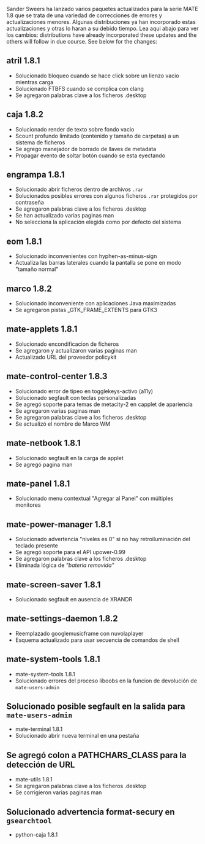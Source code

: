 <!--
.. link:
.. description:
.. tags: Releases
.. date: 2014-09-29 21:39:36
.. title: MATE 1.8 actualizado
.. slug: 2014-09-29-mate-1-8-updated
.. author: Martin Wimpress
-->

Sander Sweers ha lanzado varios paquetes actualizados para la serie MATE 1.8
que se trata de una variedad de correcciones de errores y actualizaciones menores. 
Algunas distribuciones ya han incorporado estas actualizaciones y otras lo haran
a su debido tiempo. Lea aqui abajo para ver los cambios:
distributions have already incorporated these updates and the others will 
follow in due course. See below for the changes:

## atril 1.8.1

  * Solucionado bloqueo cuando se hace click sobre un lienzo vacio mientras carga
  * Solucionado FTBFS cuando se complica con clang
  * Se agregaron palabras clave a los ficheros .desktop

## caja 1.8.2

  * Solucionado render de texto sobre fondo vacio
  * Scount profundo limitado (contenido y tamaño de carpetas) a un sistema de ficheros
  * Se agrego manejador de borrado de llaves de metadata
  * Propagar evento de soltar botón cuando se esta eyectando

## engrampa 1.8.1

  * Solucionado abrir ficheros dentro de archivos `.rar`
  * Solucionados posibles errores con algunos ficheros `.rar` protegidos por contraseña
  * Se agregaron palabras clave a los ficheros .desktop
  * Se han actualizado varias paginas man
  * No selecciona la aplicación elegida como por defecto del sistema

## eom 1.8.1

  * Solucionado inconvenientes con hyphen-as-minus-sign
  * Actualiza las barras laterales cuando la pantalla se pone en modo "tamaño normal"

## marco 1.8.2

  * Solucionado inconveniente con aplicaciones Java maximizadas
  * Se agregaron pistas _GTK_FRAME_EXTENTS para GTK3

## mate-applets 1.8.1

  * Solucionado encondificacion de ficheros
  * Se agregaron y actualizaron varias paginas man
  * Actualizado URL del proveedor policykit

## mate-control-center 1.8.3

  * Solucionado error de tipeo en togglekeys-activo (a11y)
  * Solucionado segfault con teclas personalizadas
  * Se agregó soporte para temas de metacity-2 en capplet de apariencia
  * Se agregaron varias paginas man
  * Se agregaron palabras clave a los ficheros .desktop
  * Se actualizó el nombre de Marco WM

## mate-netbook 1.8.1

  * Solucionado segfault en la carga de applet
  * Se agregó pagina man

## mate-panel 1.8.1

  * Solucionado menu contextual "Agregar al Panel" con múltiples monitores

## mate-power-manager 1.8.1

  * Solucionado advertencia "niveles es 0" si no hay retroiluminación del teclado presente
  * Se agregó soporte para el API upower-0.99
  * Se agregaron palabras clave a los ficheros .desktop
  * Eliminada lógica de *"bateria removida"*

## mate-screen-saver 1.8.1

  * Solucionado segfault en ausencia de XRANDR

## mate-settings-daemon 1.8.2

  * Reemplazado googlemusicframe con nuvolaplayer
  * Esquema actualizado para usar secuencia de comandos de shell

## mate-system-tools 1.8.1

  * mate-system-tools 1.8.1
  * Solucionado errores del proceso liboobs en la funcion de devolución de `mate-users-admin` 

## Solucionado posible segfault en la salida para `mate-users-admin`

  * mate-terminal 1.8.1
  * Solucionado abrir nueva terminal en una pestaña

## Se agregó colon a PATHCHARS_CLASS para la detección de URL

  * mate-utils 1.8.1
  * Se agregaron palabras clave a los ficheros .desktop
  * Se corrigieron varias paginas man

## Solucionado advertencia format-secury en `gsearchtool`

  * python-caja 1.8.1

